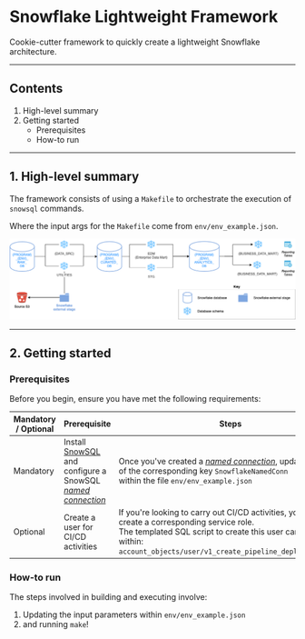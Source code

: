 # Snowflake Lightweight Framework

Cookie-cutter framework to quickly create a lightweight Snowflake architecture.

---

## Contents

1. High-level summary
2. Getting started
    * Prerequisites
    * How-to run

---

## 1. High-level summary

The framework consists of using a `Makefile` to orchestrate the execution of `snowsql` commands.

Where the input args for the `Makefile` come from `env/env_example.json`.

![image info](pictures/snowflake-framework-architecture.png)

---

## 2. Getting started

### Prerequisites

Before you begin, ensure you have met the following requirements:

| Mandatory / Optional | Prerequisite | Steps                  |
| -------| -----------| ------------------|
| Mandatory | Install [SnowSQL](https://docs.snowflake.com/en/user-guide/snowsql.html) and configure a SnowSQL [*named connection*](https://docs.snowflake.com/en/user-guide/snowsql-start.html#using-named-connections) | Once you've created a [*named connection*](https://docs.snowflake.com/en/user-guide/snowsql-start.html#using-named-connections), update the value of the corresponding key `SnowflakeNamedConn`<br/>within the file `env/env_example.json` |
| Optional | Create a user for CI/CD activities | If you're looking to carry out CI/CD activities, you'll need to create a corresponding service role.<br/>The templated SQL script to create this user can be found within:<br/>`account_objects/user/v1_create_pipeline_deploy_user.sql` |

### How-to run

The steps involved in building and executing involve:

1) Updating the input parameters within `env/env_example.json`
2) and running `make`!
